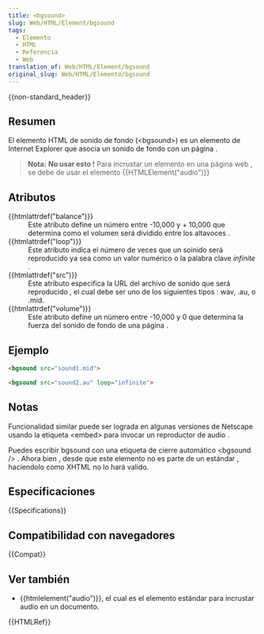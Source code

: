 ```yaml
---
title: <bgsound>
slug: Web/HTML/Element/bgsound
tags:
  - Elemento
  - HTML
  - Referencia
  - Web
translation_of: Web/HTML/Element/bgsound
original_slug: Web/HTML/Elemento/bgsound
---
```

{{non-standard_header}}

## Resumen

El elemento HTML de sonido de fondo (\<bgsound>) es un elemento de Internet Explorer que asocia un sonido de fondo con un página .

> **Nota:** **No usar esto !** Para incrustar un elemento en una página web , se debe de usar el elemento {{HTMLElement("audio")}}

## Atributos

<dl><dt>{{htmlattrdef("balance")}}</dt><dd>Este atributo define un número entre -10,000 y + 10,000 que determina como el volumen será dividido entre los altavoces .</dd><dt>{{htmlattrdef("loop")}}</dt><dd>Este atributo indica el número de veces que un soinido será reproducido ya sea como un valor numérico o la palabra clave <em>infinite</em> .</dd><dt>{{htmlattrdef("src")}}</dt><dd>Este atributo especifica la URL del archivo de sonido que será reproducido , el cual debe ser uno de los siguientes tipos : wav, .au, o .mid.</dd><dt>{{htmlattrdef("volume")}}</dt><dd>Este atributo define un número entre -10,000 y 0 que determina la fuerza del sonido de fondo de una página .</dd><dd></dd></dl>

## Ejemplo

```html
<bgsound src="sound1.mid">

<bgsound src="sound2.au" loop="infinite">
```

## Notas

Funcionalidad similar puede ser lograda en algunas versiones de Netscape usando la etiqueta \<embed> para invocar un reproductor de audio .

Puedes escribir bgsound con una etiqueta de cierre automático \<bgsound /> . Ahora bien , desde que este elemento no es parte de un estándar , haciendolo como XHTML no lo hará valido.

## Especificaciones

{{Specifications}}

## Compatibilidad con navegadores

{{Compat}}

## Ver también

- {{htmlelement("audio")}}, el cual es el elemento estándar para incrustar audio en un documento.

{{HTMLRef}}
